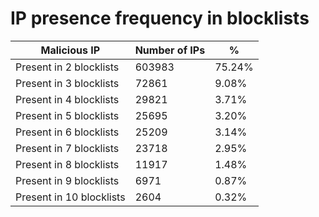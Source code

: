 # IP presence frequency in blocklists
| Malicious IP | Number of IPs | % |
|----|----|----|
| Present in 2 blocklists | 603983 | 75.24% |
| Present in 3 blocklists | 72861 | 9.08% |
| Present in 4 blocklists | 29821 | 3.71% |
| Present in 5 blocklists | 25695 | 3.20% |
| Present in 6 blocklists | 25209 | 3.14% |
| Present in 7 blocklists | 23718 | 2.95% |
| Present in 8 blocklists | 11917 | 1.48% |
| Present in 9 blocklists | 6971 | 0.87% |
| Present in 10 blocklists | 2604 | 0.32% |
